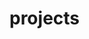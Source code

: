 <head>

<link rel="apple-touch-icon" sizes="180x180" href="esc/images/favicons/apple-touch-icon.png">
<link rel="icon" type="image/png" sizes="32x32" href="esc/images/favicons/favicon-32x32.png">
<link rel="icon" type="image/png" sizes="16x16" href="esc/images/favicons/favicon-16x16.png">
<link rel="manifest" href="esc/images/favicons/site.webmanifest">
<link rel="mask-icon" href="esc/images/favicons/safari-pinned-tab.svg" color="#5bbad5">
<meta name="msapplication-TileColor" content="#da532c">
<meta name="theme-color" content="#ffffff">
  
<head>
  
# projects
